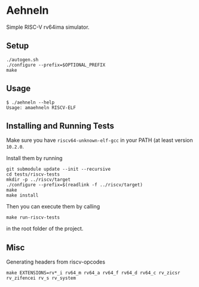 # Aehneln
Simple RISC-V rv64ima simulator.

## Setup

```
./autogen.sh
./configure --prefix=$OPTIONAL_PREFIX
make
```

## Usage

```
$ ./aehneln --help
Usage: amaehneln RISCV-ELF
```

## Installing and Running Tests
Make sure you have `riscv64-unknown-elf-gcc` in your PATH (at least version `10.2.0`.

Install them by running

```
git submodule update --init --recursive
cd tests/riscv-tests
mkdir -p ../riscv/target
./configure --prefix=$(readlink -f ../riscv/target)
make
make install

```

Then you can execute them by calling

```
make run-riscv-tests
```

in the root folder of the project.

## Misc
Generating headers from riscv-opcodes

```
make EXTENSIONS=rv*_i rv64_m rv64_a rv64_f rv64_d rv64_c rv_zicsr rv_zifencei rv_s rv_system
```
